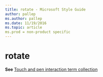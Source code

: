 ```yaml
---
title: rotate - Microsoft Style Guide
author: pallep
ms.author: pallep
ms.date: 11/19/2016
ms.topic: article
ms.prod = non-product specific
---
```


# rotate

**See** [Touch and pen interaction term collection](/style-guide/a-z-word-list-term-collections/term-collections/touch-pen-interaction-terms)
